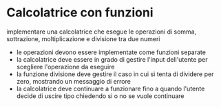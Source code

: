 #   Calcolatrice con funzioni
implementare una calcolatrice che esegue le operazioni di somma, sottrazione, moltiplicazione e divisione tra due numeri
- le operazioni devono essere implementate come funzioni separate
- la calcolatrice deve essere in grado di gestire l'input dell'utente per scegliere l'operazione da eseguire
- la funzione divisione deve gestire il caso in cui si tenta di dividere per zero, mostrando un messaggio di errore
- la calcolatrice deve continuare a funzionare fino a quando l'utente decide di uscire tipo chiedendo si o no se vuole continuare